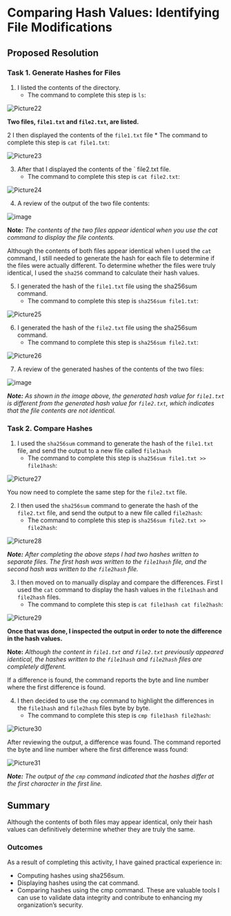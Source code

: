 # Comparing Hash Values: Identifying File Modifications

## Proposed Resolution

### Task 1. Generate Hashes for Files

1. I listed the contents of the directory.
    * The command to complete this step is `ls`:

![Picture22](https://github.com/user-attachments/assets/5ce7207d-dcfe-4abe-ad5a-3c9d7e519ca6)

**Two files, `file1.txt` and `file2.txt`, are listed.**

2 I then displayed the contents of the `file1.txt` file
    * The command to complete this step is `cat file1.txt`:

![Picture23](https://github.com/user-attachments/assets/abcfc51f-698b-4370-88dd-a84b5a73a58e)

3. After that I displayed the contents of the ` file2.txt file.
    * The command to complete this step is `cat file2.txt`:
    
![Picture24](https://github.com/user-attachments/assets/c5fb56d0-2d84-4fab-873b-7d64edb1ac02)

4. A review of the output of the two file contents:

![image](https://github.com/user-attachments/assets/f4144731-259d-4a8d-a2ca-04ed8d071685)

**Note:** *The contents of the two files appear identical when you use the cat command to display the file contents.*

Although the contents of both files appear identical when I used the `cat` command, I still needed to generate the hash for each file to determine if the files were actually different. To determine whether the files were truly identical, I used the `sha256` command to calculate their hash values. 

5. I generated the hash of the `file1.txt` file using the sha256sum command.
    * The command to complete this step is `sha256sum file1.txt`:

![Picture25](https://github.com/user-attachments/assets/b473a565-3465-4109-802d-bf93ca9139c0)

6. I generated the hash of the `file2.txt` file using the sha256sum command.
    * The command to complete this step is `sha256sum file2.txt`:

![Picture26](https://github.com/user-attachments/assets/f1cf2622-dbe5-4f98-96eb-a2043f706e70)

7. A review of the generated hashes of the contents of the two files:

![image](https://github.com/user-attachments/assets/4a4719b0-956f-4bbb-ad2d-a4da88b1889c)

***Note:** As shown in the image above, the generated hash value for `file1.txt` is different from the generated hash value for `file2.txt`, which indicates that the file contents are not identical.*

### Task 2. Compare Hashes

1. I used the `sha256sum` command to generate the hash of the `file1.txt` file, and send the output to a new file called `file1hash`
    * The command to complete this step is `sha256sum file1.txt >> file1hash`:

![Picture27](https://github.com/user-attachments/assets/3bbff2b5-22e9-4574-a251-b65dbd7be80e)

You now need to complete the same step for the `file2.txt` file.

2. I then used the `sha256sum` command to generate the hash of the `file2.txt` file, and send the output to a new file called `file2hash`:
    * The command to complete this step is `sha256sum file2.txt >> file2hash`:

![Picture28](https://github.com/user-attachments/assets/4988cccc-0a8e-4074-b113-1dcafe2836b8)

***Note:** After completing the above steps I had two hashes written to separate files. The first hash was written to the `file1hash` file, and the second hash was written to the `file2hash` file.*

3. I then moved on to manually display and compare the differences. First I used the `cat` command to display the hash values in the `file1hash` and `file2hash` files.
    * The command to complete this step is `cat file1hash
cat file2hash`:

![Picture29](https://github.com/user-attachments/assets/d1bcdf6e-f89e-4709-ae0a-1a52590d9d15)

**Once that was done, I inspected the output in order to note the difference in the hash values.**

**Note:** *Although the content in `file1.txt` and `file2.txt` previously appeared identical, the hashes written to the `file1hash` and `file2hash` files are completely different.*

If a difference is found, the command reports the byte and line number where the first difference is found.

4. I then decided to use the `cmp` command to highlight the differences in the `file1hash` and `file2hash` files byte by byte.
    * The command to complete this step is `cmp file1hash file2hash`:

![Picture30](https://github.com/user-attachments/assets/90e8be34-67bc-4f7d-bb9e-f55e35ca01b8)

After reviewing the output, a difference was found. The command reported the byte and line number where the first difference wass found:

![Picture31](https://github.com/user-attachments/assets/625a183e-4fa7-4af6-8c3e-6a98000569ab)

***Note:** The output of the `cmp` command indicated that the hashes differ at the first character in the first line.*

## Summary

Although the contents of both files may appear identical, only their hash values can definitively determine whether they are truly the same.

### Outcomes

As a result of completing this activity, I have gained practical experience in:
* Computing hashes using sha256sum.
* Displaying hashes using the cat command.
* Comparing hashes using the cmp command.
These are valuable tools I can use to validate data integrity and contribute to enhancing my organization’s security.
